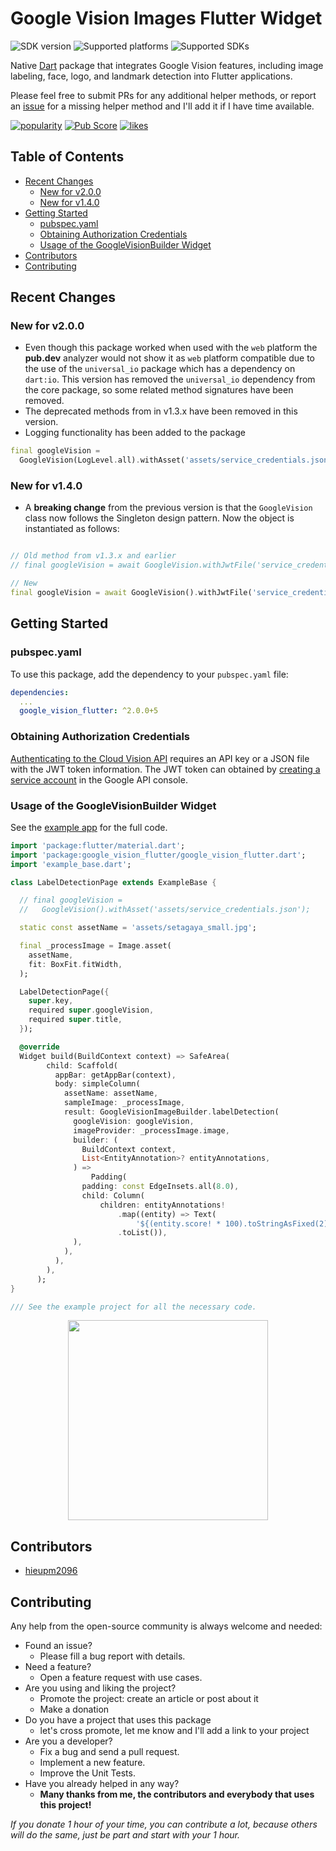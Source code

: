 # Google Vision Images Flutter Widget

![SDK version](https://badgen.net/pub/sdk-version/google_vision_flutter?style=for-the-badge)
![Supported platforms](https://badgen.net/pub/flutter-platform/google_vision_flutter?style=for-the-badge)
![Supported SDKs](https://badgen.net/pub/dart-platform/google_vision_flutter?style=for-the-badge)

Native [Dart](https://dart.dev/) package that integrates Google Vision features, including image labeling, face, logo, and landmark detection into Flutter applications.

Please feel free to submit PRs for any additional helper methods, or report an [issue](https://github.com/faithoflifedev/google_vision/issues) for a missing helper method and I'll add it if I have time available.

[![popularity](https://img.shields.io/pub/popularity/google_vision_flutter?style=for-the-badge&logo=dart)](https://pub.dev/packages/google_vision_flutter/score)
[![Pub Score](https://img.shields.io/pub/points/google_vision_flutter?logo=dart&logoColor=00b9fc&style=for-the-badge)](https://pub.dev/packages/google_vision_flutter/score)
[![likes](https://img.shields.io/pub/likes/google_vision_flutter?style=for-the-badge&logo=dart)](https://pub.dev/packages/google_vision_flutter/score)


## Table of Contents
- [Recent Changes](#recent-changes)
  - [New for v2.0.0](#new-for-v200)
  - [New for v1.4.0](#new-for-v140)
- [Getting Started](#getting-started)
  - [pubspec.yaml](#pubspecyaml)
  - [Obtaining Authorization Credentials](#obtaining-authorization-credentials)
  - [Usage of the GoogleVisionBuilder Widget](#usage-of-the-googlevisionbuilder-widget)
- [Contributors](#contributors)
- [Contributing](#contributing)


## Recent Changes

### New for v2.0.0
  - Even though this package worked when used with the `web` platform the **pub.dev** analyzer would not show it as `web` platform compatible due to the use of the `universal_io` package which has a dependency on `dart:io`.  This version has removed the `universal_io` dependency from the core package, so some related method signatures have been removed.
  - The deprecated methods from in v1.3.x have been removed in this version.
  - Logging functionality has been added to the package
  ```dart
final googleVision =
    GoogleVision(LogLevel.all).withAsset('assets/service_credentials.json');
  ```

### New for v1.4.0
  - A **breaking change** from the previous version is that the `GoogleVision` class now follows the Singleton design pattern.  Now the object is instantiated as follows:
```dart

// Old method from v1.3.x and earlier
// final googleVision = await GoogleVision.withJwtFile('service_credentials.json');

// New
final googleVision = await GoogleVision().withJwtFile('service_credentials.json');
```

## Getting Started

### pubspec.yaml

To use this package, add the dependency to your `pubspec.yaml` file:

```yaml
dependencies:
  ...
  google_vision_flutter: ^2.0.0+5
```


### Obtaining Authorization Credentials

[Authenticating to the Cloud Vision API](https://cloud.google.com/vision/product-search/docs/auth) requires an API key or a JSON file with the JWT token information.  The JWT token can obtained by [creating a service account](https://cloud.google.com/iam/docs/creating-managing-service-accounts#creating_a_service_account) in the Google API console.

### Usage of the GoogleVisionBuilder Widget

See the [example app](https://github.com/faithoflifedev/google_vision_workspace/tree/main/packages/google_vision_flutter/example) for the full code.

```dart
import 'package:flutter/material.dart';
import 'package:google_vision_flutter/google_vision_flutter.dart';
import 'example_base.dart';

class LabelDetectionPage extends ExampleBase {

  // final googleVision =
  //   GoogleVision().withAsset('assets/service_credentials.json');

  static const assetName = 'assets/setagaya_small.jpg';

  final _processImage = Image.asset(
    assetName,
    fit: BoxFit.fitWidth,
  );

  LabelDetectionPage({
    super.key,
    required super.googleVision,
    required super.title,
  });

  @override
  Widget build(BuildContext context) => SafeArea(
        child: Scaffold(
          appBar: getAppBar(context),
          body: simpleColumn(
            assetName: assetName,
            sampleImage: _processImage,
            result: GoogleVisionImageBuilder.labelDetection(
              googleVision: googleVision,
              imageProvider: _processImage.image,
              builder: (
                BuildContext context,
                List<EntityAnnotation>? entityAnnotations,
              ) =>
                  Padding(
                padding: const EdgeInsets.all(8.0),
                child: Column(
                    children: entityAnnotations!
                        .map((entity) => Text(
                            '${(entity.score! * 100).toStringAsFixed(2)}% - ${entity.description}'))
                        .toList()),
              ),
            ),
          ),
        ),
      );
}

/// See the example project for all the necessary code.

```

<center><img src="https://github.com/faithoflifedev/google_vision_workspace/blob/main/packages/google_vision_flutter/screenshot/Screenshot.png?raw=true&amp;v1" width="320"></center>

## Contributors

- [hieupm2096](https://github.com/hieupm2096)

## Contributing

Any help from the open-source community is always welcome and needed:
- Found an issue?
    - Please fill a bug report with details.
- Need a feature?
    - Open a feature request with use cases.
- Are you using and liking the project?
    - Promote the project: create an article or post about it
    - Make a donation
- Do you have a project that uses this package
    - let's cross promote, let me know and I'll add a link to your project
- Are you a developer?
    - Fix a bug and send a pull request.
    - Implement a new feature.
    - Improve the Unit Tests.
- Have you already helped in any way?
    - **Many thanks from me, the contributors and everybody that uses this project!**

*If you donate 1 hour of your time, you can contribute a lot, because others will do the same, just be part and start with your 1 hour.*